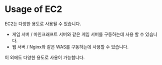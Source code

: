 # Usage of EC2

EC2는 다양한 용도로 사용될 수 있습니다.

- 게임 서버 / 마인크래프트 서버와 같은 게임 서버를 구동하는데 사용 할 수 있습니다.
- 웹 서버 / Nginx와 같은 WAS를 구동하는데 사용할 수 있습니다.

이 외에도 다양한 용도로 사용이 가능합니다.
